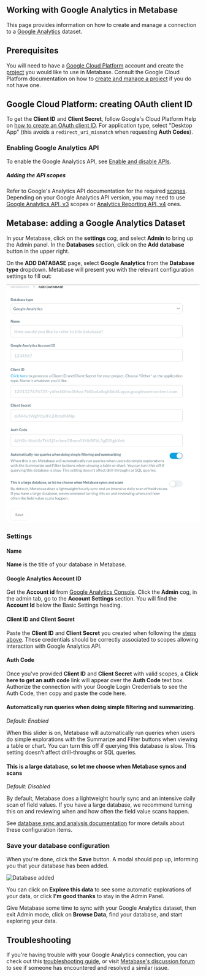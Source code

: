 ## Working with Google Analytics in Metabase

This page provides information on how to create and manage a connection to a [Google Analytics](https://cloud.google.com/analytics) dataset.

## Prerequisites

You will need to have a [Google Cloud Platform](https://cloud.google.com/) account and create the [project](https://cloud.google.com/resource-manager/docs/creating-managing-projects#creating_a_project) you would like to use in Metabase. Consult the Google Cloud Platform documentation on how to [create and manage a project](https://cloud.google.com/resource-manager/docs/creating-managing-projects) if you do not have one.

## Google Cloud Platform: creating OAuth client ID

To get the **Client ID** and **Client Secret**, follow Google's Cloud Platform Help on [how to create an OAuth client ID](https://support.google.com/cloud/answer/6158849?hl=en). For application type, select "Desktop App" (this avoids a `redirect_uri_mismatch` when requesting **Auth Codes**).

### Enabling Google Analytics API
To enable the Google Analytics API, see [Enable and disable APIs](https://support.google.com/googleapi/answer/6158841?hl=en).


##### Adding the API scopes
Refer to Google's Analytics API documentation for the required [scopes](https://developers.google.com/identity/protocols/oauth2/scopes).
Depending on your Google Analytics API version, you may need to use [Google Analytics API, v3](https://developers.google.com/identity/protocols/oauth2/scopes#analytics) scopes or [Analytics Reporting API, v4](https://developers.google.com/identity/protocols/oauth2/scopes#analyticsreporting) ones.


## Metabase: adding a Google Analytics Dataset

In your Metabase, click on the **settings** cog, and select **Admin** to bring up the Admin panel. In the **Databases** section, click on the **Add database** button in the upper right.

On the **ADD DATABASE** page, select **Google Analytics** from the **Database type** dropdown. Metabase will present you with the relevant configuration settings to fill out:

![images](../images/google_analytics_add_database.png)

### Settings

#### Name

**Name** is the title of your database in Metabase.

#### Google Analytics Account ID

Get the **Account id** from [Google Analytics Console](https://analytics.google.com/). Click the **Admin** cog, in the admin tab, go to the **Account Settings** section. You will find the **Account Id** below the Basic Settings heading.

#### Client ID and Client Secret

Paste the **Client ID** and **Client Secret** you created when following the [steps above](#google-cloud-platform-creating-oauth-client-id). These credentials should be correctly associated to scopes allowing interaction with Google Analytics API.

#### Auth Code

Once you've provided **Client ID** and **Client Secret** with valid scopes, a **Click here to get an auth code** link will appear over the **Auth Code** text box. Authorize the connection with your Google Login Credentials to see the Auth Code, then copy and paste the code here.

#### Automatically run queries when doing simple filtering and summarizing.

_Default: Enabled_

When this slider is on, Metabase will automatically run queries when users do simple explorations with the Summarize and Filter buttons when viewing a table or chart. You can turn this off if querying this database is slow. This setting doesn’t affect drill-throughs or SQL queries.

#### This is a large database, so let me choose when Metabase syncs and scans

_Default: Disabled_

By default, Metabase does a lightweight hourly sync and an intensive daily scan of field values. If you have a large database, we recommend turning this on and reviewing when and how often the field value scans happen.

See [database sync and analysis documentation](https://www.metabase.com/docs/latest/administration-guide/01-managing-databases.html#database-sync-and-analysis) for more details about these configuration items.

### Save your database configuration

When you're done, click the **Save** button. A modal should pop up, informing you that your database has been added.

![Database added](../images/database-added.png)

You can click on **Explore this data** to see some automatic explorations of your data, or click **I'm good thanks** to stay in the Admin Panel.

Give Metabase some time to sync with your Google Analytics dataset, then exit Admin mode, click on **Browse Data**, find your database, and start exploring your data.

## Troubleshooting

If you're having trouble with your Google Analytics connection, you can check out this [troubleshooting guide](https://www.metabase.com/docs/latest/troubleshooting-guide/datawarehouse.html), or visit [Metabase's discussion forum](https://discourse.metabase.com/search?q=bigquery) to see if someone has encountered and resolved a similar issue.

